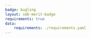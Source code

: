 ```yaml
---
badge: bugling
layout: smb-merit-badge
requirements: true
data:
    requirements: ./requirements.yaml
---
```

